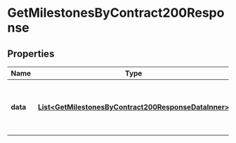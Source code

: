 

# GetMilestonesByContract200Response


## Properties

| Name | Type | Description | Notes |
|------------ | ------------- | ------------- | -------------|
|**data** | [**List&lt;GetMilestonesByContract200ResponseDataInner&gt;**](GetMilestonesByContract200ResponseDataInner.md) | An array of milestone objects associated with the contract. |  |



